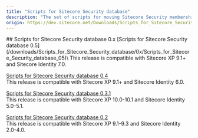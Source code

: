```yaml
---
title: "Scripts for Sitecore Security database"
description: "The set of scripts for moving Sitecore Security membership provider from the Core database to individual or existing one. For security reasons we strongly recommend using Sitecore Identity 7.0. Please use Scripts for Sitecore Security database 0.5 with Sitecore Identity 7.0 and any version of Sitecore XP."
origin: https://dev.sitecore.net/Downloads/Scripts_for_Sitecore_Security_database
---
```


<Card variant='outlineRaised' px={0} mb={8}>
<CardHeader>
## Scripts for Sitecore Security database 0.x
</CardHeader>
<CardBody>
[Scripts for Sitecore Security database 0.5](/downloads/Scripts_for_Sitecore_Security_database/0x/Scripts_for_Sitecore_Security_database_05)\
This release is compatible with Sitecore XP 9.1+ and Sitecore Identity 7.0.

[Scripts for Sitecore Security database 0.4](/downloads/Scripts_for_Sitecore_Security_database/0x/Scripts_for_Sitecore_Security_database_04)\
This release is compatible with Sitecore XP 9.1+ and Sitecore Identity 6.0.

[Scripts for Sitecore Security database 0.3.1](/downloads/Scripts_for_Sitecore_Security_database/0x/Scripts_for_Sitecore_Security_database_031)\
This release is compatible with Sitecore XP 10.0-10.1 and Sitecore Identity 5.0-5.1.

[Scripts for Sitecore Security database 0.2](/downloads/Scripts_for_Sitecore_Security_database/0x/Scripts_for_Sitecore_Security_database_02)\
This release is compatible with Sitecore XP 9.1-9.3 and Sitecore Identity 2.0-4.0.


</CardBody>          
</Card>